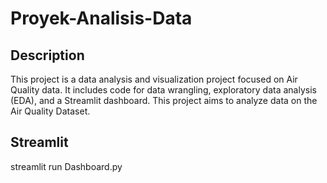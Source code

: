 # Proyek-Analisis-Data
## Description
This project is a data analysis and visualization project focused on Air Quality data. It includes code for data wrangling, exploratory data analysis (EDA), and a Streamlit dashboard. This project aims to analyze data on the Air Quality Dataset.

## Streamlit
streamlit run Dashboard.py
